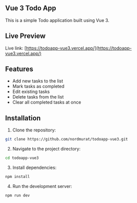 ## Vue 3 Todo App

This is a simple Todo application built using Vue 3.

## Live Preview

Live link: [https://todoapp-vue3.vercel.app/](https://todoapp-vue3.vercel.app/)

## Features

*   Add new tasks to the list
*   Mark tasks as completed
*   Edit existing tasks
*   Delete tasks from the list
*   Clear all completed tasks at once

## Installation

1.  Clone the repository:

```bash
git clone https://github.com/nordmurat/todoapp-vue3.git
```

2.  Navigate to the project directory:

```bash
cd todoapp-vue3
```

3.  Install dependencies:

```bash
npm install
```

4.  Run the development server:

```bash
npm run dev
```